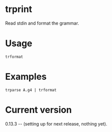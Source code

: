 # trprint

Read stdin and format the grammar.

# Usage

    trformat

# Examples

    trparse A.g4 | trformat

# Current version

0.13.3 -- (setting up for next release, nothing yet).

